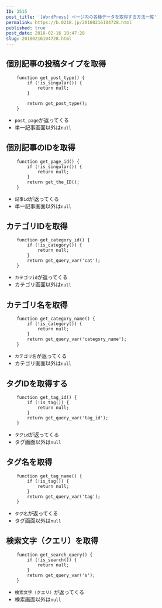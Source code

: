```yaml
---
ID: 3515
post_title: '[WordPress] ページ内の各種データを取得する方法一覧'
permalink: https://b.0218.jp/20180216104728.html
published: true
post_date: 2018-02-16 10:47:28
slug: 20180216104728.html
---
```

<!--more-->

<h2>個別記事の投稿タイプを取得</h2>

<pre><code class="language-php">    function get_post_type() {
        if (!is_singular()) {
            return null;
        }

        return get_post_type();
    }
</code></pre>

<ul>
<li><code>post</code>, <code>page</code>が返ってくる</li>
<li>単一記事画面以外は<code>null</code></li>
</ul>

<h2>個別記事のIDを取得</h2>

<pre><code class="language-php">    function get_page_id() {
        if (!is_singular()) {
            return null;
        }
        return get_the_ID();
    }
</code></pre>

<ul>
<li><code>記事id</code>が返ってくる</li>
<li>単一記事画面以外は<code>null</code></li>
</ul>

<h2>カテゴリIDを取得</h2>

<pre><code class="language-php">    function get_category_id() {
        if (!is_category()) {
            return null;
        }
        return get_query_var('cat');
    }
</code></pre>

<ul>
<li><code>カテゴリid</code>が返ってくる</li>
<li>カテゴリ画面以外は<code>null</code></li>
</ul>

<h2>カテゴリ名を取得</h2>

<pre><code class="language-php">    function get_category_name() {
        if (!is_category()) {
            return null;
        }
        return get_query_var('category_name');
    }
</code></pre>

<ul>
<li><code>カテゴリ名</code>が返ってくる</li>
<li>カテゴリ画面以外は<code>null</code></li>
</ul>

<h2>タグIDを取得する</h2>

<pre><code class="language-php">    function get_tag_id() {
        if (!is_tag()) {
            return null;
        }
        return get_query_var('tag_id');
    }
</code></pre>

<ul>
<li><code>タグid</code>が返ってくる</li>
<li>タグ画面以外は<code>null</code></li>
</ul>

<h2>タグ名を取得</h2>

<pre><code class="language-php">    function get_tag_name() {
        if (!is_tag()) {
            return null;
        }
        return get_query_var('tag');
    }
</code></pre>

<ul>
<li><code>タグ名</code>が返ってくる</li>
<li>タグ画面以外は<code>null</code></li>
</ul>

<h2>検索文字（クエリ）を取得</h2>

<pre><code class="language-php">    function get_search_query() {
        if (!is_search()) {
            return null;
        }
        return get_query_var('s');
    }
</code></pre>

<ul>
<li><code>検索文字（クエリ）</code>が返ってくる</li>
<li>検索画面以外は<code>null</code></li>
</ul>